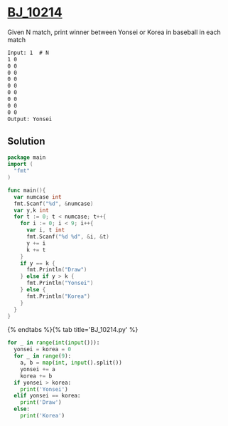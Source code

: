 # [BJ_10214](https://acmicpc.net/problem/10214)

Given N match, print winner between Yonsei or Korea in baseball in each match

```txt
Input: 1  # N
1 0
0 0
0 0
0 0
0 0
0 0
0 0
0 0
0 0
Output: Yonsei
```

## Solution

```go
package main
import (
  "fmt"
)

func main(){
  var numcase int
  fmt.Scanf("%d", &numcase)
  var y,k int
  for t := 0; t < numcase; t++{
    for i := 0; i < 9; i++{
      var i, t int
      fmt.Scanf("%d %d", &i, &t)
      y += i
      k += t
    }
    if y == k {
      fmt.Println("Draw")
    } else if y > k {
      fmt.Println("Yonsei")
    } else {
      fmt.Println("Korea")
    }
  }
}
```

{% endtabs %}{% tab title='BJ_10214.py' %}

```py
for _ in range(int(input())):
  yonsei = korea = 0
  for _ in range(9):
    a, b = map(int, input().split())
    yonsei += a
    korea += b
  if yonsei > korea:
    print('Yonsei')
  elif yonsei == korea:
    print('Draw')
  else:
    print('Korea')
```
